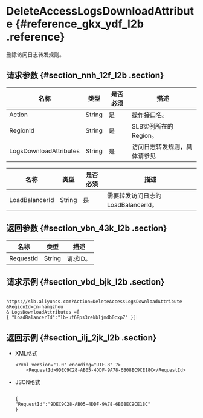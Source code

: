 # DeleteAccessLogsDownloadAttribute {#reference_gkx_ydf_l2b .reference}

删除访问日志转发规则。

## 请求参数 {#section_nnh_12f_l2b .section}

|名称|类型|是否必须|描述|
|--|--|----|--|
|Action|String|是|操作接口名。|
|RegionId|String|是|SLB实例所在的Region。|
|LogsDownloadAttributes|String|是|访问日志转发规则，具体请参见|

|名称|类型|是否必须|描述|
|--|--|----|--|
|LoadBalancerId|String|是|需要转发访问日志的LoadBalancerId。|

## 返回参数 {#section_vbn_43k_l2b .section}

|名称|类型|描述|
|--|--|--|
|RequestId|String|请求ID。|

## 请求示例 {#section_vbd_bjk_l2b .section}

```

https://slb.aliyuncs.com?Action=DeleteAccessLogsDownloadAttribute
&RegionId=cn-hangzhou
& LogsDownloadAttributes =[
{ "LoadBalancerId":"lb-uf68ps3rekbljmdb0cxp7" }]
```

## 返回示例 {#section_ilj_2jk_l2b .section}

-   XML格式

    ```
    <?xml version="1.0" encoding="UTF-8" ?>
    	<RequestId>9DEC9C28-AB05-4DDF-9A78-6B08EC9CE18C</RequestId>
    ```

-   JSON格式

    ```
    
    {
    "RequestId":"9DEC9C28-AB05-4DDF-9A78-6B08EC9CE18C"
    }
    ```


